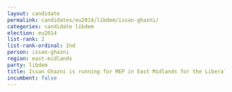 ```yaml
---
layout: candidate
permalink: candidates/eu2014/libdem/issan-ghazni/
categories: candidate libdem
election: eu2014
list-rank: 2
list-rank-ordinal: 2nd
person: issan-ghazni
region: east-midlands
party: libdem
title: Issan Ghazni is running for MEP in East Midlands for the Liberal Democrats
incumbent: false
---
```

